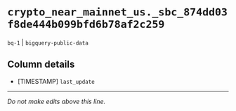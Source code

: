 # `crypto_near_mainnet_us._sbc_874dd03f8de444b099bfd6b78af2c259`
`bq-1` | `bigquery-public-data`

## Column details
* [TIMESTAMP] `last_update`

-------------------------------------------------------------------------------
*Do not make edits above this line.*
